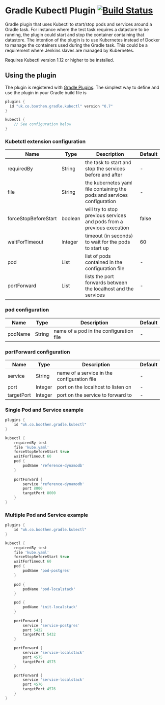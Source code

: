 Gradle Kubectl Plugin [![Build Status](https://secure.travis-ci.org/boothen/gradle-kubectl.png)](http://travis-ci.org/boothen/gradle-kubectl)
=====================

Gradle plugin that uses Kubectl to start/stop pods and services around a Gradle task. For instance where the test task requires a datastore to be running, the plugin could start and stop the container containing that datastore. The intention of the plugin is to use Kubernetes instead of Docker to manage the containers used during the Gradle task. This could be a requirement where Jenkins slaves are managed by Kubernetes. 

Requires Kubectl version 1.12 or higher to be installed.

## Using the plugin
The plugin is registered with [Gradle Plugins](https://plugins.gradle.org/plugin/uk.co.boothen.gradle.kubectl). The simplest way to define and use the plugin in your Gradle build file is 
```groovy
plugins {
  id "uk.co.boothen.gradle.kubectl" version "0.7"
}

kubectl {
    // See configuration below
}
```

### Kubetctl extension configuration
Name | Type | Description | Default
--- | --- | --- | ---
requiredBy | String | the task to start and stop the services before and after | -
file | String | the kubernetes yaml file containing the pods and services configuration | - 
forceStopBeforeStart | boolean | will try to stop previous services and pods from a previous execution | false
waitForTimeout | Integer | timeout (in seconds) to wait for the pods to start up | 60 
pod | List | list of pods contained in the configuration file | -
portForward | List | lists the port forwards between the localhost and the services | -

### pod configuration
Name | Type | Description | Default
--- | --- | --- | ---
podName | String | name of a pod in the configuration file | -

### portForward configuration
Name | Type | Description | Default
--- | --- | --- | ---
service | String | name of a service in the configuration file | -
port | Integer | port on the localhost to listen on | -
targetPort | Integer | port on the service to forward to | -
 
### Single Pod and Service example

```groovy
plugins {
    id "uk.co.boothen.gradle.kubectl"
}

kubectl {
    requiredBy test 
    file 'kube.yaml' 
    forceStopBeforeStart true 
    waitForTimeout 60
    pod {
        podName 'reference-dynamodb'
    }
   
    portForward {
        service 'reference-dynamodb'
        port 8000 
        targetPort 8000
    }
}
```

### Multiple Pod and Service example
```groovy
plugins {
    id "uk.co.boothen.gradle.kubectl"
}

kubectl {
    requiredBy test 
    file 'kube.yaml' 
    forceStopBeforeStart true 
    waitForTimeout 60
    pod {
        podName 'pod-postgres'
    }
    
    pod {
        podName 'pod-localstack'
    }

    pod {
        podName 'init-localstack'
    }
   
    portForward {
        service 'service-postgres' 
        port 5432 
        targetPort 5432
    }

    portForward {
        service 'service-localstack'
        port 4575
        targetPort 4575
    }

    portForward {
        service 'service-localstack'
        port 4576
        targetPort 4576
    }
}
```
